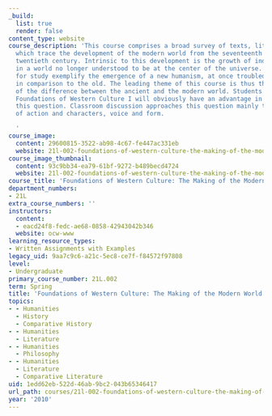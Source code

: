 ```yaml
---
_build:
  list: true
  render: false
content_type: website
course_description: 'This course comprises a broad survey of texts, literary and philosophical,
  which trace the development of the modern world from the seventeenth to the early
  twentieth century. Intrinsic to this development is the growth of individualism
  in a world no longer understood to be at the center of the universe. The texts chosen
  for study exemplify the emergence of a new humanism, at once troubled and dynamic
  in comparison to the old. The leading theme of this course is thus the question
  of the difference between the ancient and the modern world. Students who have taken
  Foundations of Western Culture I will obviously have an advantage in dealing with
  this question. Classroom discussion approaches this question mainly through consideration
  of action and characters, voice and form.

  '
course_image:
  content: 29600815-3522-ab98-4c67-fe447ac331eb
  website: 21l-002-foundations-of-western-culture-the-making-of-the-modern-world-spring-2010
course_image_thumbnail:
  content: 93c9bb34-ea79-61bf-9272-b489becd4724
  website: 21l-002-foundations-of-western-culture-the-making-of-the-modern-world-spring-2010
course_title: 'Foundations of Western Culture: The Making of the Modern World '
department_numbers:
- 21L
extra_course_numbers: ''
instructors:
  content:
  - eacd24f8-fedc-ae68-0858-42943042b346
  website: ocw-www
learning_resource_types:
- Written Assignments with Examples
legacy_uid: 9aa7c9c6-a21c-5ec8-ce7f-f84572f97808
level:
- Undergraduate
primary_course_number: 21L.002
term: Spring
title: 'Foundations of Western Culture: The Making of the Modern World '
topics:
- - Humanities
  - History
  - Comparative History
- - Humanities
  - Literature
- - Humanities
  - Philosophy
- - Humanities
  - Literature
  - Comparative Literature
uid: 1edd62eb-522d-46ab-9bc2-043b65346417
url_path: courses/21l-002-foundations-of-western-culture-the-making-of-the-modern-world-spring-2010
year: '2010'
---
```


